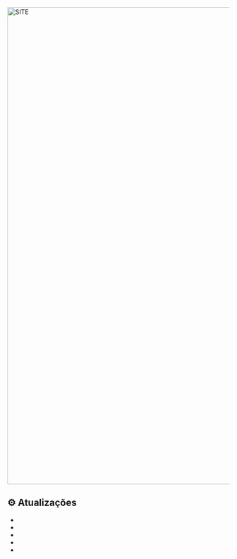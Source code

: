 

<img width="1920" height="1080" alt="SITE" src="https://github.com/user-attachments/assets/6c15c193-04f8-477f-ad4f-a302e59d55eb" />


## ⚙ Atualizações

- 
- 
- 
- 
- 
